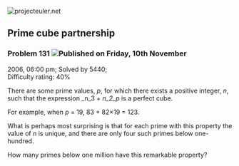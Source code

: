 ![projecteuler.net](images/print_page_logo.png)

## Prime cube partnership

### Problem 131 ![](images/icon_info.png)Published on Friday, 10th November
2006, 06:00 pm; Solved by 5440;  
Difficulty rating: 40%

There are some prime values, _p_, for which there exists a positive integer,
_n_, such that the expression _n_3 \+ _n_2_p_ is a perfect cube.

For example, when _p_ = 19, 83 \+ 82×19 = 123.

What is perhaps most surprising is that for each prime with this property the
value of _n_ is unique, and there are only four such primes below one-hundred.

How many primes below one million have this remarkable property?

  
  

